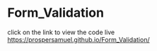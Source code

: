 # Form_Validation
click on the link to view the code live  https://prospersamuel.github.io/Form_Validation/
